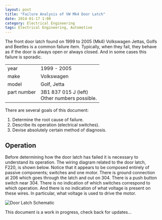 ```yaml
---
layout: post
title: "Failure Analysis of VW Mk4 Door Latch"
date: 2014-01-17 1:00
category: Electrical Engineering
tags: Electrical Engineering, Automotive
---
```


The front door latch found on 1999 to 2005 (Mk4) Volkswagen Jettas, Golfs
and Beetles is a common failure item.
Typically, when they fail, they behave as if the door is always
open or always closed.
And in some cases this failure is sporadic.

<table>
<tr><td>year</td><td>1999 - 2005</td></tr>
<tr><td>make</td><td>Volkswagen</td></tr>
<tr><td>model</td><td>Golf, Jetta</td></tr>
<tr><td valign="top">part number</td><td>3B1 837 015 J (left)<br>
						Other numbers possible.</td></tr>
</table>

There are several goals of this document:

1.  Determine the root cause of failure.
1.  Describe its operation (electrical switches).
1.  Devise absolutely certain method of diagnosis.


## Operation

Before determining how the door latch has failed it is necessary to
understand its operation.
The wiring diagram related to the door latch, F220, is shown below.
Notice that it appears to be composed entirely of passive components;
switches and one motor.
There is ground connection at 206 which goes through the latch and
out on 304.
There is a push button switch near 304.
There is no indication of which switches correspond to which operation.
And there is no indication of what voltage is present on these wires.
In particular, what voltage is used to drive the motor.

![Door Latch Schematic]({{site.url}}/images/door_latch/door_latch_schematic.png)

This document is a work in progress, check back for updates...
